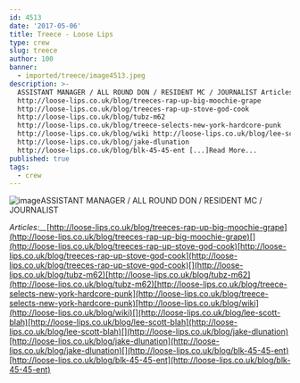 ```yaml
---
id: 4513
date: '2017-05-06'
title: Treece - Loose Lips
type: crew
slug: treece
author: 100
banner:
  - imported/treece/image4513.jpeg
description: >-
  ASSISTANT MANAGER / ALL ROUND DON / RESIDENT MC / JOURNALIST Articles:
  http://loose-lips.co.uk/blog/treeces-rap-up-big-moochie-grape
  http://loose-lips.co.uk/blog/treeces-rap-up-stove-god-cook
  http://loose-lips.co.uk/blog/tubz-m62
  http://loose-lips.co.uk/blog/treece-selects-new-york-hardcore-punk
  http://loose-lips.co.uk/blog/wiki http://loose-lips.co.uk/blog/lee-scott-blah
  http://loose-lips.co.uk/blog/jake-dlunation
  http://loose-lips.co.uk/blog/blk-45-45-ent [...]Read More...
published: true
tags:
  - crew
---
```

![image](../imported/treece/image4513.jpeg)ASSISTANT MANAGER / ALL ROUND DON / RESIDENT MC / JOURNALIST

_Articles:__[](http://loose-lips.co.uk/blog/treeces-rap-up-big-moochie-grape)_[http://loose-lips.co.uk/blog/treeces-rap-up-big-moochie-grape](http://loose-lips.co.uk/blog/treeces-rap-up-big-moochie-grape)[](http://loose-lips.co.uk/blog/treeces-rap-up-stove-god-cook)[http://loose-lips.co.uk/blog/treeces-rap-up-stove-god-cook](http://loose-lips.co.uk/blog/treeces-rap-up-stove-god-cook)[](http://loose-lips.co.uk/blog/tubz-m62)[http://loose-lips.co.uk/blog/tubz-m62](http://loose-lips.co.uk/blog/tubz-m62)[http://loose-lips.co.uk/blog/treece-selects-new-york-hardcore-punk](http://loose-lips.co.uk/blog/treece-selects-new-york-hardcore-punk)[http://loose-lips.co.uk/blog/wiki](http://loose-lips.co.uk/blog/wiki)[](http://loose-lips.co.uk/blog/lee-scott-blah)[http://loose-lips.co.uk/blog/lee-scott-blah](http://loose-lips.co.uk/blog/lee-scott-blah)[](http://loose-lips.co.uk/blog/jake-dlunation)[http://loose-lips.co.uk/blog/jake-dlunation](http://loose-lips.co.uk/blog/jake-dlunation)[](http://loose-lips.co.uk/blog/blk-45-45-ent)[http://loose-lips.co.uk/blog/blk-45-45-ent](http://loose-lips.co.uk/blog/blk-45-45-ent)